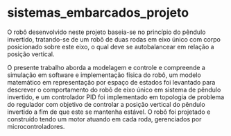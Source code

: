 # sistemas_embarcados_projeto
O robô desenvolvido neste projeto baseia-se no princípio do pêndulo invertido, tratando-se de um robô de duas rodas em eixo único com corpo posicionado sobre este eixo,
o qual deve se autobalancear em relação a posição vertical.

O presente trabalho aborda a modelagem e controle e compreende a simulação em software e implementação física do robô,
um modelo matemático em representação por espaço de estados foi levantado para descrever o comportamento do robô de eixo único em sistema de pêndulo invertido, 
e um controlador PID foi implementado em topologia de problema do regulador com objetivo de controlar a posição vertical do pêndulo invertido a fim de que este se mantenha estável.
O robô foi projetado e construído tendo um motor atuando em cada roda, gerenciados por microcontroladores.
